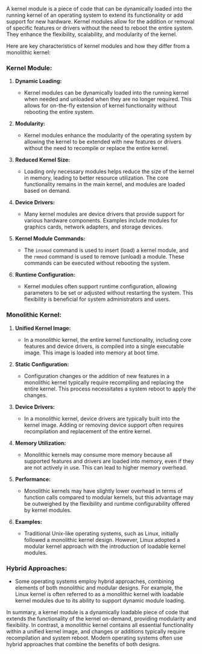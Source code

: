A kernel module is a piece of code that can be dynamically loaded into the running kernel of an operating system to extend its functionality or add support for new hardware. Kernel modules allow for the addition or removal of specific features or drivers without the need to reboot the entire system. They enhance the flexibility, scalability, and modularity of the kernel.

Here are key characteristics of kernel modules and how they differ from a monolithic kernel:

### Kernel Module:

1. **Dynamic Loading:**
   - Kernel modules can be dynamically loaded into the running kernel when needed and unloaded when they are no longer required. This allows for on-the-fly extension of kernel functionality without rebooting the entire system.

2. **Modularity:**
   - Kernel modules enhance the modularity of the operating system by allowing the kernel to be extended with new features or drivers without the need to recompile or replace the entire kernel.

3. **Reduced Kernel Size:**
   - Loading only necessary modules helps reduce the size of the kernel in memory, leading to better resource utilization. The core functionality remains in the main kernel, and modules are loaded based on demand.

4. **Device Drivers:**
   - Many kernel modules are device drivers that provide support for various hardware components. Examples include modules for graphics cards, network adapters, and storage devices.

5. **Kernel Module Commands:**
   - The `insmod` command is used to insert (load) a kernel module, and the `rmmod` command is used to remove (unload) a module. These commands can be executed without rebooting the system.

6. **Runtime Configuration:**
   - Kernel modules often support runtime configuration, allowing parameters to be set or adjusted without restarting the system. This flexibility is beneficial for system administrators and users.

### Monolithic Kernel:

1. **Unified Kernel Image:**
   - In a monolithic kernel, the entire kernel functionality, including core features and device drivers, is compiled into a single executable image. This image is loaded into memory at boot time.

2. **Static Configuration:**
   - Configuration changes or the addition of new features in a monolithic kernel typically require recompiling and replacing the entire kernel. This process necessitates a system reboot to apply the changes.

3. **Device Drivers:**
   - In a monolithic kernel, device drivers are typically built into the kernel image. Adding or removing device support often requires recompilation and replacement of the entire kernel.

4. **Memory Utilization:**
   - Monolithic kernels may consume more memory because all supported features and drivers are loaded into memory, even if they are not actively in use. This can lead to higher memory overhead.

5. **Performance:**
   - Monolithic kernels may have slightly lower overhead in terms of function calls compared to modular kernels, but this advantage may be outweighed by the flexibility and runtime configurability offered by kernel modules.

6. **Examples:**
   - Traditional Unix-like operating systems, such as Linux, initially followed a monolithic kernel design. However, Linux adopted a modular kernel approach with the introduction of loadable kernel modules.

### Hybrid Approaches:

- Some operating systems employ hybrid approaches, combining elements of both monolithic and modular designs. For example, the Linux kernel is often referred to as a monolithic kernel with loadable kernel modules due to its ability to support dynamic module loading.

In summary, a kernel module is a dynamically loadable piece of code that extends the functionality of the kernel on-demand, providing modularity and flexibility. In contrast, a monolithic kernel contains all essential functionality within a unified kernel image, and changes or additions typically require recompilation and system reboot. Modern operating systems often use hybrid approaches that combine the benefits of both designs.
